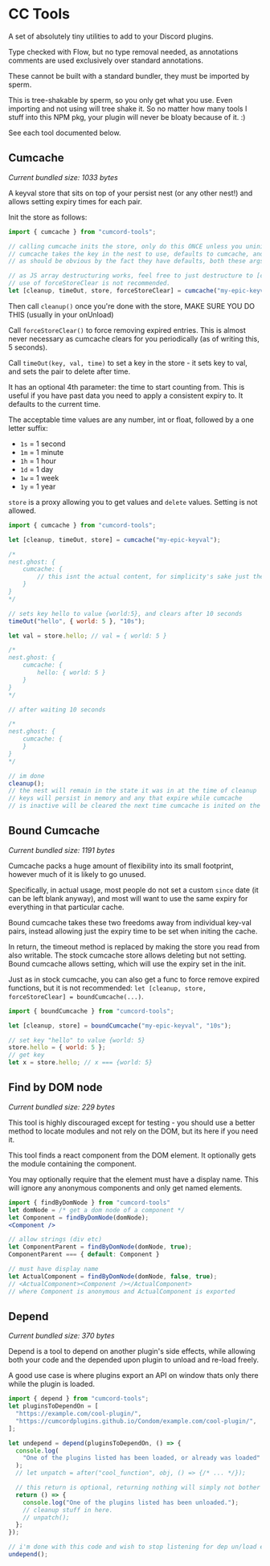 # CC Tools

A set of absolutely tiny utilities to add to your Discord plugins.

Type checked with Flow, but no type removal needed,
as annotations comments are used exclusively over standard annotations.

These cannot be built with a standard bundler, they must be imported by sperm.

This is tree-shakable by sperm, so you only get what you use.
Even importing and not using will tree shake it.
So no matter how many tools I stuff into this NPM pkg,
your plugin will never be bloaty because of it. :)

See each tool documented below.

## Cumcache

_Current bundled size: 1033 bytes_

A keyval store that sits on top of your persist nest (or any other nest!) and allows setting expiry times for each pair.

Init the store as follows:

```js
import { cumcache } from "cumcord-tools";

// calling cumcache inits the store, only do this ONCE unless you uninit/cleanup it afterwards
// cumcache takes the key in the nest to use, defaults to cumcache, and a nest, defaults to the persist nest.
// as should be obvious by the fact they have defaults, both these args are optional.

// as JS array destructuring works, feel free to just destructure to [cleanup, timeOut, store]
// use of forceStoreClear is not recommended.
let [cleanup, timeOut, store, forceStoreClear] = cumcache("my-epic-keyval");
```

Then call `cleanup()` once you're done with the store, MAKE SURE YOU DO THIS (usually in your onUnload)

Call `forceStoreClear()` to force removing expired entries.
This is almost never necessary as cumcache clears for you periodically (as of writing this, 5 seconds).

Call `timeOut(key, val, time)` to set a key in the store - it sets key to val, and sets the pair to delete after time.

It has an optional 4th parameter: the time to start counting from.
This is useful if you have past data you need to apply a consistent expiry to.
It defaults to the current time.

The acceptable time values are any number, int or float, followed by a one letter suffix:

- `1s` = 1 second
- `1m` = 1 minute
- `1h` = 1 hour
- `1d` = 1 day
- `1w` = 1 week
- `1y` = 1 year

`store` is a proxy allowing you to get values and `delete` values. Setting is not allowed.

```js
import { cumcache } from "cumcord-tools";

let [cleanup, timeOut, store] = cumcache("my-epic-keyval");

/* 
nest.ghost: {
    cumcache: {
        // this isnt the actual content, for simplicity's sake just the keys and values are shown
    }
}
*/

// sets key hello to value {world:5}, and clears after 10 seconds
timeOut("hello", { world: 5 }, "10s");

let val = store.hello; // val = { world: 5 }

/* 
nest.ghost: {
    cumcache: {
        hello: { world: 5 }
    }
}
*/

// after waiting 10 seconds

/* 
nest.ghost: {
    cumcache: {
    }
}
*/

// im done
cleanup();
// the nest will remain in the state it was in at the time of cleanup
// keys will persist in memory and any that expire while cumcache
// is inactive will be cleared the next time cumcache is inited on the same key.
```

## Bound Cumcache

_Current bundled size: 1191 bytes_

Cumcache packs a huge amount of flexibility into its small footprint, however much of it is likely to go unused.

Specifically, in actual usage, most people do not set a custom `since` date (it can be left blank anyway),
and most will want to use the same expiry for everything in that particular cache.

Bound cumcache takes these two freedoms away from individual key-val pairs,
instead allowing just the expiry time to be set when initing the cache.

In return, the timeout method is replaced by making the store you read from also writable.
The stock cumcache store allows deleting but not setting.
Bound cumcache allows setting, which will use the expiry set in the init.

Just as in stock cumcache, you can also get a func to force remove expired functions, but it is not recommended:
`let [cleanup, store, forceStoreClear] = boundCumcache(...)`.

```js
import { boundCumcache } from "cumcord-tools";

let [cleanup, store] = boundCumcache("my-epic-keyval", "10s");

// set key "hello" to value {world: 5}
store.hello = { world: 5 };
// get key
let x = store.hello; // x === {world: 5}
```

## Find by DOM node

_Current bundled size: 229 bytes_

This tool is highly discouraged except for testing -
you should use a better method to locate modules and not rely on the DOM,
but its here if you need it.

This tool finds a react component from the DOM element.
It optionally gets the module containing the component.

You may optionally require that the element must have a display name.
This will ignore any anonymous components and only get named elements.

```jsx
import { findByDomNode } from "cumcord-tools"
let domNode = /* get a dom node of a component */
let Component = findByDomNode(domNode);
<Component />

// allow strings (div etc)
let ComponentParent = findByDomNode(domNode, true);
ComponentParent === { default: Component }

// must have display name
let ActualComponent = findByDomNode(domNode, false, true);
// <ActualComponent><Component /></ActualComponent>
// where Component is anonymous and ActualComponent is exported
```

## Depend

_Current bundled size: 370 bytes_

Depend is a tool to depend on another plugin's side effects,
while allowing both your code and the depended upon plugin to unload and re-load freely.

A good use case is where plugins export an API on window thats only there while the plugin is loaded.

```js
import { depend } from "cumcord-tools";
let pluginsToDependOn = [
  "https://example.com/cool-plugin/",
  "https://cumcordplugins.github.io/Condom/example.com/cool-plugin/",
];

let undepend = depend(pluginsToDependOn, () => {
  console.log(
    "One of the plugins listed has been loaded, or already was loaded"
  );
  // let unpatch = after("cool_function", obj, () => {/* ... */});

  // this return is optional, returning nothing will simply not bother
  return () => {
    console.log("One of the plugins listed has been unloaded.");
    // cleanup stuff in here.
    // unpatch();
  };
});

// i'm done with this code and wish to stop listening for dep un/load events, and cleanly finish
undepend();
```